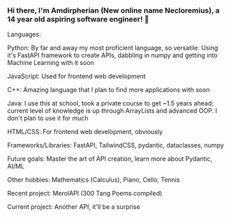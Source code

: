 ### Hi there, I'm Amdirpherian (New online name Necloremius), a 14 year old aspiring software engineer! 👋

Languages: 

Python: By far and away my most proficient language, so versatile. Using it's FastAPI framework to create APIs, dabbling in numpy and getting into Machine Learning with it soon

JavaScript: Used for frontend web development

C++: Amazing language that I plan to find more applications with soon

Java: I use this at school, took a private course to get ~1.5 years ahead; current level of knowledge is up through ArrayLists and advanced OOP. I don't plan to use it for much

HTML/CSS: For frontend web development, obviously

Frameworks/Libraries: FastAPI, TailwindCSS, pydantic, dataclasses, numpy




Future goals: Master the art of API creation, learn more about Pydantic, AI/ML

Other hobbies: Mathematics (Calculus), Piano, Cello, Tennis




Recent project: MerolAPI (300 Tang Poems compiled)

Current project: Another API, it'll be a surprise

<!--
**Amdirpherian/Amdirpherian** is a ✨ _special_ ✨ repository because its `README.md` (this file) appears on your GitHub profile.

